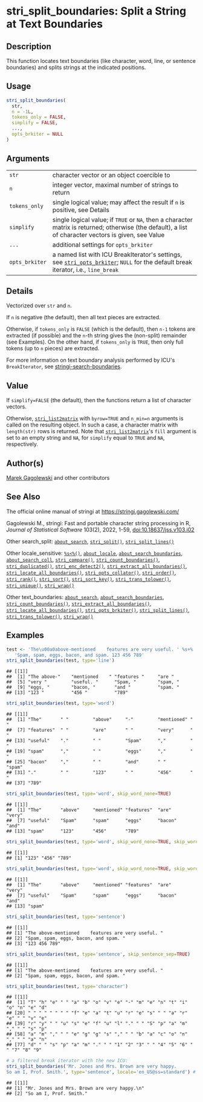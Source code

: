 # stri_split_boundaries: Split a String at Text Boundaries

## Description

This function locates text boundaries (like character, word, line, or sentence boundaries) and splits strings at the indicated positions.

## Usage

``` r
stri_split_boundaries(
  str,
  n = -1L,
  tokens_only = FALSE,
  simplify = FALSE,
  ...,
  opts_brkiter = NULL
)
```

## Arguments

|  |  |
|----|----|
| `str` | character vector or an object coercible to |
| `n` | integer vector, maximal number of strings to return |
| `tokens_only` | single logical value; may affect the result if `n` is positive, see Details |
| `simplify` | single logical value; if `TRUE` or `NA`, then a character matrix is returned; otherwise (the default), a list of character vectors is given, see Value |
| `...` | additional settings for `opts_brkiter` |
| `opts_brkiter` | a named list with <span class="pkg">ICU</span> BreakIterator\'s settings, see [`stri_opts_brkiter`](stri_opts_brkiter.md); `NULL` for the default break iterator, i.e., `line_break` |

## Details

Vectorized over `str` and `n`.

If `n` is negative (the default), then all text pieces are extracted.

Otherwise, if `tokens_only` is `FALSE` (which is the default), then `n-1` tokens are extracted (if possible) and the `n`-th string gives the (non-split) remainder (see Examples). On the other hand, if `tokens_only` is `TRUE`, then only full tokens (up to `n` pieces) are extracted.

For more information on text boundary analysis performed by <span class="pkg">ICU</span>\'s `BreakIterator`, see [stringi-search-boundaries](about_search_boundaries.md).

## Value

If `simplify=FALSE` (the default), then the functions return a list of character vectors.

Otherwise, [`stri_list2matrix`](stri_list2matrix.md) with `byrow=TRUE` and `n_min=n` arguments is called on the resulting object. In such a case, a character matrix with `length(str)` rows is returned. Note that [`stri_list2matrix`](stri_list2matrix.md)\'s `fill` argument is set to an empty string and `NA`, for `simplify` equal to `TRUE` and `NA`, respectively.

## Author(s)

[Marek Gagolewski](https://www.gagolewski.com/) and other contributors

## See Also

The official online manual of <span class="pkg">stringi</span> at <https://stringi.gagolewski.com/>

Gagolewski M., <span class="pkg">stringi</span>: Fast and portable character string processing in R, *Journal of Statistical Software* 103(2), 2022, 1-59, [doi:10.18637/jss.v103.i02](https://doi.org/10.18637/jss.v103.i02)

Other search_split: [`about_search`](about_search.md), [`stri_split()`](stri_split.md), [`stri_split_lines()`](stri_split_lines.md)

Other locale_sensitive: [`%s<%()`](+25s+3C+25.md), [`about_locale`](about_locale.md), [`about_search_boundaries`](about_search_boundaries.md), [`about_search_coll`](about_search_coll.md), [`stri_compare()`](stri_compare.md), [`stri_count_boundaries()`](stri_count_boundaries.md), [`stri_duplicated()`](stri_duplicated.md), [`stri_enc_detect2()`](stri_enc_detect2.md), [`stri_extract_all_boundaries()`](stri_extract_boundaries.md), [`stri_locate_all_boundaries()`](stri_locate_boundaries.md), [`stri_opts_collator()`](stri_opts_collator.md), [`stri_order()`](stri_order.md), [`stri_rank()`](stri_rank.md), [`stri_sort()`](stri_sort.md), [`stri_sort_key()`](stri_sort_key.md), [`stri_trans_tolower()`](stri_trans_casemap.md), [`stri_unique()`](stri_unique.md), [`stri_wrap()`](stri_wrap.md)

Other text_boundaries: [`about_search`](about_search.md), [`about_search_boundaries`](about_search_boundaries.md), [`stri_count_boundaries()`](stri_count_boundaries.md), [`stri_extract_all_boundaries()`](stri_extract_boundaries.md), [`stri_locate_all_boundaries()`](stri_locate_boundaries.md), [`stri_opts_brkiter()`](stri_opts_brkiter.md), [`stri_split_lines()`](stri_split_lines.md), [`stri_trans_tolower()`](stri_trans_casemap.md), [`stri_wrap()`](stri_wrap.md)

## Examples




``` r
test <- 'The\u00a0above-mentioned    features are very useful. ' %s+%
   'Spam, spam, eggs, bacon, and spam. 123 456 789'
stri_split_boundaries(test, type='line')
```

```
## [[1]]
##  [1] "The above-"    "mentioned    " "features "     "are "         
##  [5] "very "         "useful. "      "Spam, "        "spam, "       
##  [9] "eggs, "        "bacon, "       "and "          "spam. "       
## [13] "123 "          "456 "          "789"
```

``` r
stri_split_boundaries(test, type='word')
```

```
## [[1]]
##  [1] "The"       " "         "above"     "-"         "mentioned" "    "     
##  [7] "features"  " "         "are"       " "         "very"      " "        
## [13] "useful"    "."         " "         "Spam"      ","         " "        
## [19] "spam"      ","         " "         "eggs"      ","         " "        
## [25] "bacon"     ","         " "         "and"       " "         "spam"     
## [31] "."         " "         "123"       " "         "456"       " "        
## [37] "789"
```

``` r
stri_split_boundaries(test, type='word', skip_word_none=TRUE)
```

```
## [[1]]
##  [1] "The"       "above"     "mentioned" "features"  "are"       "very"     
##  [7] "useful"    "Spam"      "spam"      "eggs"      "bacon"     "and"      
## [13] "spam"      "123"       "456"       "789"
```

``` r
stri_split_boundaries(test, type='word', skip_word_none=TRUE, skip_word_letter=TRUE)
```

```
## [[1]]
## [1] "123" "456" "789"
```

``` r
stri_split_boundaries(test, type='word', skip_word_none=TRUE, skip_word_number=TRUE)
```

```
## [[1]]
##  [1] "The"       "above"     "mentioned" "features"  "are"       "very"     
##  [7] "useful"    "Spam"      "spam"      "eggs"      "bacon"     "and"      
## [13] "spam"
```

``` r
stri_split_boundaries(test, type='sentence')
```

```
## [[1]]
## [1] "The above-mentioned    features are very useful. "
## [2] "Spam, spam, eggs, bacon, and spam. "              
## [3] "123 456 789"
```

``` r
stri_split_boundaries(test, type='sentence', skip_sentence_sep=TRUE)
```

```
## [[1]]
## [1] "The above-mentioned    features are very useful. "
## [2] "Spam, spam, eggs, bacon, and spam. "
```

``` r
stri_split_boundaries(test, type='character')
```

```
## [[1]]
##  [1] "T" "h" "e" " " "a" "b" "o" "v" "e" "-" "m" "e" "n" "t" "i" "o" "n" "e" "d"
## [20] " " " " " " " " "f" "e" "a" "t" "u" "r" "e" "s" " " "a" "r" "e" " " "v" "e"
## [39] "r" "y" " " "u" "s" "e" "f" "u" "l" "." " " "S" "p" "a" "m" "," " " "s" "p"
## [58] "a" "m" "," " " "e" "g" "g" "s" "," " " "b" "a" "c" "o" "n" "," " " "a" "n"
## [77] "d" " " "s" "p" "a" "m" "." " " "1" "2" "3" " " "4" "5" "6" " " "7" "8" "9"
```

``` r
# a filtered break iterator with the new ICU:
stri_split_boundaries('Mr. Jones and Mrs. Brown are very happy.
So am I, Prof. Smith.', type='sentence', locale='en_US@ss=standard') # ICU >= 56 only
```

```
## [[1]]
## [1] "Mr. Jones and Mrs. Brown are very happy.\n"
## [2] "So am I, Prof. Smith."
```
